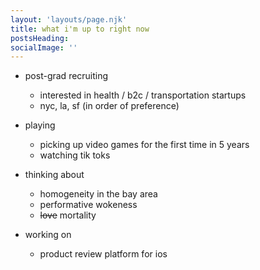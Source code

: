 ```yaml
---
layout: 'layouts/page.njk'
title: what i'm up to right now
postsHeading: 
socialImage: ''
---
```



- post-grad recruiting 
    - interested in health / b2c / transportation startups 
    - nyc, la, sf (in order of preference) 

- playing 
    - picking up video games for the first time in 5 years 
    - watching tik toks 

- thinking about
    - homogeneity in the bay area 
    - performative wokeness
    - ~~love~~ mortality

- working on 
    - product review platform for ios